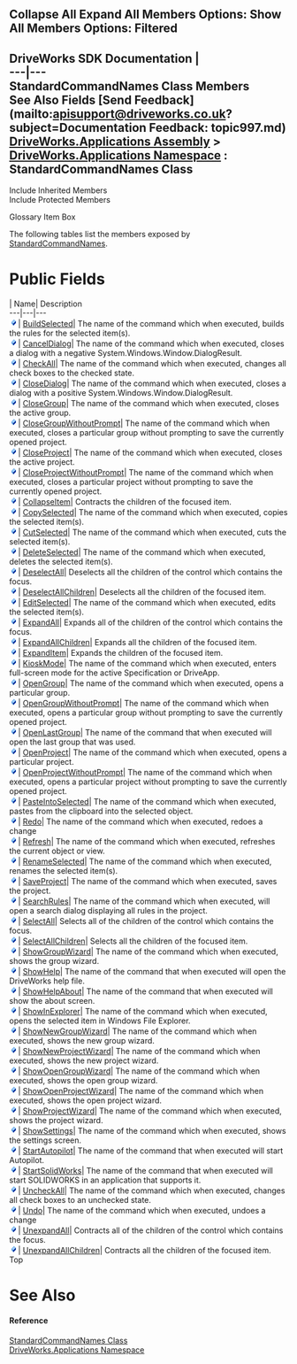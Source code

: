        

 Collapse All Expand All  Members Options: Show All  Members Options: Filtered   
---  
DriveWorks SDK Documentation  |   
---|---  
StandardCommandNames Class Members   
See Also Fields [Send Feedback](mailto:apisupport@driveworks.co.uk?subject=Documentation Feedback: topic997.md)  
[DriveWorks.Applications Assembly](topic13.md) > [DriveWorks.Applications Namespace](topic16.md) : StandardCommandNames Class  
---  
  
Include Inherited Members    
Include Protected Members  


Glossary Item Box

The following tables list the members exposed by [StandardCommandNames](topic997.md).

# Public Fields

| Name| Description  
---|---|---  
![Public Field](dotnetimages/publicField.gif)| [BuildSelected](topic1003.md)| The name of the command which when executed, builds the rules for the selected item(s).   
![Public Field](dotnetimages/publicField.gif)| [CancelDialog](topic1004.md)| The name of the command which when executed, closes a dialog with a negative System.Windows.Window.DialogResult.   
![Public Field](dotnetimages/publicField.gif)| [CheckAll](topic1005.md)| The name of the command which when executed, changes all check boxes to the checked state.   
![Public Field](dotnetimages/publicField.gif)| [CloseDialog](topic1006.md)| The name of the command which when executed, closes a dialog with a positive System.Windows.Window.DialogResult.   
![Public Field](dotnetimages/publicField.gif)| [CloseGroup](topic1007.md)| The name of the command which when executed, closes the active group.   
![Public Field](dotnetimages/publicField.gif)| [CloseGroupWithoutPrompt](topic1008.md)| The name of the command which when executed, closes a particular group without prompting to save the currently opened project.   
![Public Field](dotnetimages/publicField.gif)| [CloseProject](topic1009.md)| The name of the command which when executed, closes the active project.   
![Public Field](dotnetimages/publicField.gif)| [CloseProjectWithoutPrompt](topic1010.md)| The name of the command which when executed, closes a particular project without prompting to save the currently opened project.   
![Public Field](dotnetimages/publicField.gif)| [CollapseItem](topic1011.md)| Contracts the children of the focused item.   
![Public Field](dotnetimages/publicField.gif)| [CopySelected](topic1012.md)| The name of the command which when executed, copies the selected item(s).   
![Public Field](dotnetimages/publicField.gif)| [CutSelected](topic1013.md)| The name of the command which when executed, cuts the selected item(s).   
![Public Field](dotnetimages/publicField.gif)| [DeleteSelected](topic1014.md)| The name of the command which when executed, deletes the selected item(s).   
![Public Field](dotnetimages/publicField.gif)| [DeselectAll](topic1015.md)| Deselects all the children of the control which contains the focus.   
![Public Field](dotnetimages/publicField.gif)| [DeselectAllChildren](topic1016.md)| Deselects all the children of the focused item.   
![Public Field](dotnetimages/publicField.gif)| [EditSelected](topic1017.md)| The name of the command which when executed, edits the selected item(s).   
![Public Field](dotnetimages/publicField.gif)| [ExpandAll](topic1018.md)| Expands all of the children of the control which contains the focus.   
![Public Field](dotnetimages/publicField.gif)| [ExpandAllChildren](topic1019.md)| Expands all the children of the focused item.   
![Public Field](dotnetimages/publicField.gif)| [ExpandItem](topic1020.md)| Expands the children of the focused item.   
![Public Field](dotnetimages/publicField.gif)| [KioskMode](topic1021.md)| The name of the command which when executed, enters full-screen mode for the active Specification or DriveApp.   
![Public Field](dotnetimages/publicField.gif)| [OpenGroup](topic1022.md)| The name of the command which when executed, opens a particular group.   
![Public Field](dotnetimages/publicField.gif)| [OpenGroupWithoutPrompt](topic1023.md)| The name of the command which when executed, opens a particular group without prompting to save the currently opened project.   
![Public Field](dotnetimages/publicField.gif)| [OpenLastGroup](topic1024.md)| The name of the command that when executed will open the last group that was used.   
![Public Field](dotnetimages/publicField.gif)| [OpenProject](topic1025.md)| The name of the command which when executed, opens a particular project.   
![Public Field](dotnetimages/publicField.gif)| [OpenProjectWithoutPrompt](topic1026.md)| The name of the command which when executed, opens a particular project without prompting to save the currently opened project.   
![Public Field](dotnetimages/publicField.gif)| [PasteIntoSelected](topic1027.md)| The name of the command which when executed, pastes from the clipboard into the selected object.   
![Public Field](dotnetimages/publicField.gif)| [Redo](topic1028.md)| The name of the command which when executed, redoes a change   
![Public Field](dotnetimages/publicField.gif)| [Refresh](topic1029.md)| The name of the command which when executed, refreshes the current object or view.   
![Public Field](dotnetimages/publicField.gif)| [RenameSelected](topic1030.md)| The name of the command which when executed, renames the selected item(s).   
![Public Field](dotnetimages/publicField.gif)| [SaveProject](topic1031.md)| The name of the command which when executed, saves the project.   
![Public Field](dotnetimages/publicField.gif)| [SearchRules](topic1032.md)| The name of the command which when executed, will open a search dialog displaying all rules in the project.   
![Public Field](dotnetimages/publicField.gif)| [SelectAll](topic1033.md)| Selects all of the children of the control which contains the focus.   
![Public Field](dotnetimages/publicField.gif)| [SelectAllChildren](topic1034.md)| Selects all the children of the focused item.   
![Public Field](dotnetimages/publicField.gif)| [ShowGroupWizard](topic1035.md)| The name of the command which when executed, shows the group wizard.   
![Public Field](dotnetimages/publicField.gif)| [ShowHelp](topic1036.md)| The name of the command that when executed will open the DriveWorks help file.   
![Public Field](dotnetimages/publicField.gif)| [ShowHelpAbout](topic1037.md)| The name of the command that when executed will show the about screen.   
![Public Field](dotnetimages/publicField.gif)| [ShowInExplorer](topic1038.md)| The name of the command which when executed, opens the selected item in Windows File Explorer.   
![Public Field](dotnetimages/publicField.gif)| [ShowNewGroupWizard](topic1039.md)| The name of the command which when executed, shows the new group wizard.   
![Public Field](dotnetimages/publicField.gif)| [ShowNewProjectWizard](topic1040.md)| The name of the command which when executed, shows the new project wizard.   
![Public Field](dotnetimages/publicField.gif)| [ShowOpenGroupWizard](topic1041.md)| The name of the command which when executed, shows the open group wizard.   
![Public Field](dotnetimages/publicField.gif)| [ShowOpenProjectWizard](topic1042.md)| The name of the command which when executed, shows the open project wizard.   
![Public Field](dotnetimages/publicField.gif)| [ShowProjectWizard](topic1043.md)| The name of the command which when executed, shows the project wizard.   
![Public Field](dotnetimages/publicField.gif)| [ShowSettings](topic1044.md)| The name of the command which when executed, shows the settings screen.   
![Public Field](dotnetimages/publicField.gif)| [StartAutopilot](topic1045.md)| The name of the command that when executed will start Autopilot.   
![Public Field](dotnetimages/publicField.gif)| [StartSolidWorks](topic1046.md)| The name of the command that when executed will start SOLIDWORKS in an application that supports it.   
![Public Field](dotnetimages/publicField.gif)| [UncheckAll](topic1047.md)| The name of the command which when executed, changes all check boxes to an unchecked state.   
![Public Field](dotnetimages/publicField.gif)| [Undo](topic1048.md)| The name of the command which when executed, undoes a change   
![Public Field](dotnetimages/publicField.gif)| [UnexpandAll](topic1049.md)| Contracts all of the children of the control which contains the focus.   
![Public Field](dotnetimages/publicField.gif)| [UnexpandAllChildren](topic1050.md)| Contracts all the children of the focused item.   
Top

# See Also

#### Reference

[StandardCommandNames Class](topic997.md)   
[DriveWorks.Applications Namespace](topic16.md)


